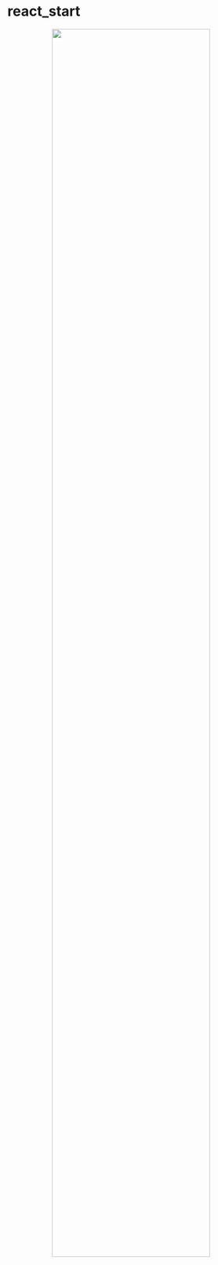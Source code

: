 # react_start
<div id="header" align="center">
  <img src="https://miro.medium.com/v2/resize:fit:1358/1*a-HMmQFQNC76zCZBZfFgJg.gif" width="80%"/>
</div>
